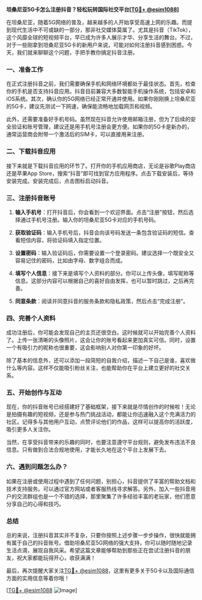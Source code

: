 **坦桑尼亚5G卡怎么注册抖音？轻松玩转国际社交平台[[TG💪+ @esim1088](https://t.me/s/esim1088)]**

在坦桑尼亚，随着5G网络的普及，越来越多的人开始享受高速上网的乐趣。而提到现代生活中不可或缺的一部分，那非社交媒体莫属了。尤其是抖音（TikTok），这个风靡全球的短视频平台，早已成为许多人展示才华、分享生活的舞台。不过，对于一些刚拿到坦桑尼亚5G卡的新用户来说，可能对如何注册抖音感到困惑。今天，我们就来聊聊这个问题，手把手教你搞定抖音注册。

### 一、准备工作

在正式注册抖音之前，我们需要确保手机和网络环境都处于最佳状态。首先，检查你的手机是否支持抖音应用。抖音目前兼容大多数智能手机操作系统，包括安卓和iOS系统。其次，确认你的5G网络已经正常开通并使用。如果你刚刚换上坦桑尼亚的5G卡，建议先测试一下网速，确保能流畅地加载网页和视频。

此外，还需要准备好手机号码。虽然现在抖音允许使用邮箱注册，但为了后续的安全验证和账号管理，建议还是用手机号注册会更方便。如果你的5G卡是新办的，通常运营商会附带一个激活后的SIM卡，可以直接用来注册。

### 二、下载抖音应用

接下来就是下载抖音应用的环节了。打开你的手机应用商店，无论是谷歌Play商店还是苹果App Store，搜索“抖音”即可找到官方应用程序。点击下载安装后，等待安装完成。安装完成后，点击图标启动抖音。

### 三、注册抖音账号

1. **输入手机号**：打开抖音后，你会看到一个欢迎界面。点击“注册”按钮，然后选择通过手机号注册。输入你的坦桑尼亚5G卡对应的手机号码。

2. **获取验证码**：输入手机号后，抖音会向该号码发送一条包含验证码的短信。查看短信内容，将验证码填入指定位置。

3. **设置密码**：输入验证码后，你需要设置一个登录密码。建议选择一个既安全又容易记住的密码，比如由字母、数字组合而成。

4. **填写个人信息**：接下来是填写个人资料的部分。你可以上传头像，填写昵称等信息。这部分内容可以根据自己的喜好自由发挥，也可以暂时跳过，之后再完善。

5. **同意条款**：阅读并同意抖音的服务条款和隐私政策，然后点击“完成注册”。

### 四、完善个人资料

成功注册后，你可能会发现自己的主页还很空白。这时候就可以开始完善个人资料了。上传一张清晰的头像照片，这会让你的账号看起来更加真实可信。同时，设置一个有吸引力的昵称也很重要，这会影响别人对你第一印象的好坏。

除了基本的信息外，还可以添加一段简短的自我介绍，描述一下自己是谁，喜欢做什么等内容。这样不仅能吸引粉丝关注，也能帮助你在平台上建立更好的社交关系。

### 五、开始创作与互动

现在，你的抖音账号已经搭建好了基础框架，接下来就是尽情创作的时候啦！无论是拍摄有趣的短视频，还是参与热门挑战活动，都能让你迅速融入这个充满活力的社区。记得多与其他用户互动，点赞评论他们的作品，这样可以提高你的活跃度，吸引更多人关注你。

当然，在享受抖音带来的乐趣的同时，也要注意遵守平台规则，避免发布违法不良信息。只有做到合法合规地使用，才能长久地在这个平台上发展下去。

### 六、遇到问题怎么办？

如果在注册或使用过程中遇到了任何问题，别担心，抖音提供了丰富的帮助文档和技术支持服务。可以通过官方网站或者客服热线寻求解答。另外，加入一些抖音用户的交流群组也是一个不错的选择，那里聚集了许多经验丰富的老玩家，他们愿意分享自己的心得和技巧。

### 总结

总的来说，注册抖音其实并不复杂，只要你按照上述步骤一步步操作，很快就能拥有属于自己的抖音账号。借助坦桑尼亚5G网络的强大支持，你可以随时随地记录生活点滴，展现自我风采。希望这篇文章能够帮助到那些正在尝试注册抖音的朋友，祝大家都能玩得开心，收获满满！

最后，再次提醒大家关注[TG💪+ @esim1088](https://t.me/s/esim1088)，这里有更多关于5G卡以及国际通信方面的实用信息等着你哦！

[[TG💪+ @esim1088](https://t.me/s/esim1088) ![Image](https://i.postimg.cc/4NQfJmqS/Snipaste-2025-05-13-00-14-12.png)]